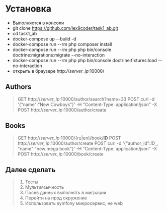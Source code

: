 # Установка

- Выполняется в консоли
- git clone https://github.com/lex9coder/task1_ab.git
- cd task1_ab
- docker-compose up --build -d
- docker-compose run --rm php composer install
- docker-compose run --rm php php bin/console doctrine:migrations:migrate --no-interaction
- docker-compose run --rm php php bin/console doctrine:fixtures:load --no-interaction
- открыть в браузере http://*_server_ip_*:10000/

## Authors
>  GET http://*_server_ip_*:10000/author/search?name=33
>  POST curl -d '{"name":"New Cowboys"}' -H "Content-Type: application/json" -X POST http://*_server_ip_*:10000/author/create

## Books
>  GET http://*_server_ip_*:10000/{ru|en}/book/__ID__
>  POST http://*_server_ip_*:10000/author/create
>  POST curl -d '{"author_id":_ID__, "name":"new mega book"}' -H "Content-Type: application/json" -X POST http://*_server_ip_*:10000/book/create


## Далее сделать
> 1. Тесты
> 2. Мультиязычность
> 3. Посев данных выполнять в миграции
> 4. Перейти на прод окружение
> 5. Использовать symfony микросервис, не web